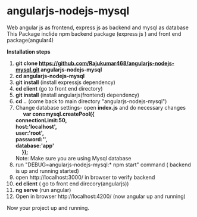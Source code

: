 # angularjs-nodejs-mysql
Web angular js as frontend, express js as backend and mysql as database
This Package inclide npm backend package (express js ) and front end package(angular4)

<b>Installation steps</b>
1. **git clone https://github.com/Rajukumar468/angularjs-nodejs-mysql.git angularjs-nodejs-mysql**
2. **cd angularjs-nodejs-mysql**
3. **git install** (install expressjs dependency)
4. **cd client** (go to front end directory)
5. **git install** (install angularjs(frontend) dependency)
7. **cd ..** (come back to main directory "angularjs-nodejs-mysql")
8. Change database settings- open **index.js** and do necessary changes<br/>
      **var con=mysql.createPool({<br/>
          connectionLimit:50,<br/>
          host:'localhost',<br/>
          user:'root',<br/>
          password:'',<br/>
          database:'app'<br/>
      });**<br/>
   Note: Make sure you are using Mysql database
   <br/>
9. run "DEBUG=angularjs-nodejs-mysql:* npm start" command ( backend is up and running started)
10. open http://localhost:3000/ in browser to verify backend
11. **cd client** ( go to front end direcory(angularjs))
12. **ng serve** (run angular)
13. Open in browser http://localhost:4200/ (now angular up and running)

Now your project up and running.
